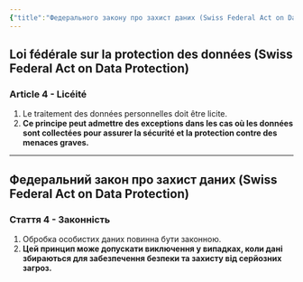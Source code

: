 ```yaml
---
{"title":"Федерального закону про захист даних (Swiss Federal Act on Data Protection)","dg-publish":true,"dg-metatags":null,"dg-home":null,"permalink":"/en-ukrainien/federalnogo-zakonu-pro-zahist-danih-swiss-federal-act-on-data-protection/","dgPassFrontmatter":true,"noteIcon":""}
---
```


## Loi fédérale sur la protection des données (Swiss Federal Act on Data Protection)

### Article 4 - Licéité

1. Le traitement des données personnelles doit être licite. 
2. **Ce principe peut admettre des exceptions dans les cas où les données sont collectées pour assurer la sécurité et la protection contre des menaces graves.**

---

## Федеральний закон про захист даних (Swiss Federal Act on Data Protection)

### Стаття 4 - Законність

1. Обробка особистих даних повинна бути законною. 
2. **Цей принцип може допускати виключення у випадках, коли дані збираються для забезпечення безпеки та захисту від серйозних загроз.**